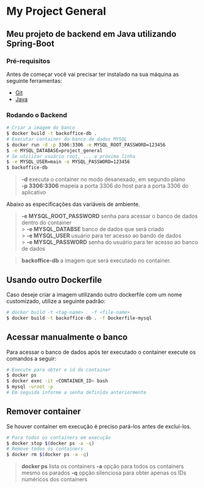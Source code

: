 # My Project General

## Meu projeto de backend em Java utilizando Spring-Boot

### Pré-requisitos

Antes de começar você vai precisar ter instalado na sua máquina
as seguinte ferramentas:

- [Git](https://git-scm.com)
- [Java]()

### Rodando o Backend

```bash
# Criar a imagem do banco
$ docker build -t backoffice-db .
# Executar container do banco de dados MYSQL
$ docker run -d -p 3306:3306 -e MYSQL_ROOT_PASSWORD=123456
$ -e MYSQL_DATABASE=project_general
# Se utilizar usuário root, ... a próxima linha
$ -e MYSQL_USER=main -e MYSQL_PASSWORD=123456
$ backoffice-db
```

> **-d** executa o container no modo desanexado, em segundo plano
> <br> **-p 3306:3306** mapeia a porta 3306 do host para a porta 3306 do aplicativo

Abaixo as especificações das variáveis de ambiente.

> **-e MYSQL_ROOT_PASSWORD** senha para acessar o banco de dados dentro do container<br> > **-e MYSQL_DATABSE** banco de dados que será criado<br> > **-e MYSQL_USER** usuário para ter acesso ao bando de dados<br> > **-e MYSQL_PASSWORD** senha do usuário para ter acesso ao banco de dados

> **backoffice-db** a imagem que será executado no container.

## Usando outro Dockerfile

Caso deseje criar a imagem utilizando outro dockerfile com um nome customizado, utilize a seguinte padrão:

```bash
# docker build -t <tag-name> . -f <file-name>
$ docker build -t backoffice-db . -f Dockerfile-mysql
```

## Acessar manualmente o banco

Para acessar o banco de dados após ter executado o container execute os comandos a seguir:

```bash
# Execute para obter o id do container
$ docker ps
$ docker exec -it <CONTAINER_ID> bash
$ mysql -uroot -p
# Em seguida informe a senha definida anteriormente
```

## Remover container

Se houver container em execução é preciso pará-los antes de excluí-los.

```bash
# Para todos os containers em execução
$ docker stop $(docker ps -a -q)
# Remove todos os containers
$ docker rm $(docker ps -a -q)
```

> **docker ps** lista os containers
> **-a** opção para todos os containers mesmo os parados
> **-q** opção silenciosa para obter apenas os IDs numéricos dos containers
